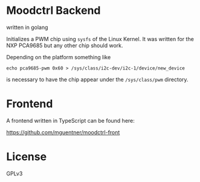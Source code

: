 # Moodctrl Backend

written in golang

Initializes a PWM chip using `sysfs` of the Linux Kernel.
It was written for the NXP PCA9685 but any other chip should work.

Depending on the platform something like

```
echo pca9685-pwm 0x60 > /sys/class/i2c-dev/i2c-1/device/new_device
```

is necessary to have the chip appear under the `/sys/class/pwm`
directory.

# Frontend

A frontend written in TypeScript can be found here:

https://github.com/mguentner/moodctrl-front

# License

GPLv3
